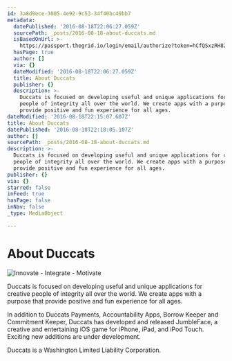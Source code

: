 ```yaml
---
id: 3a8d9ece-3005-4e92-9c53-34f40bc49bb7
metadata:
  datePublished: '2016-08-18T22:06:27.059Z'
  sourcePath: _posts/2016-08-18-about-duccats.md
  isBasedOnUrl: >-
    https://passport.thegrid.io/login/email/authorize?token=hCfQSxzRH82vIb5OUQj8LstmDGqcGJvCIxbz&user=e0949a41-ba8c-425b-9ef2-126794856a5c&redirect_uri=https%3A%2F%2Ftesting.thegrid.io%2Fapp%3Fprovider%3Demail
  hasPage: true
  author: []
  via: {}
  dateModified: '2016-08-18T22:06:27.059Z'
  title: About Duccats
  publisher: {}
  description: >-
    Duccats is focused on developing useful and unique applications for creative
    people of integrity all over the world. We create apps with a purpose that
    provide positive and fun experience for all ages.
dateModified: '2016-08-18T22:15:07.607Z'
title: About Duccats
datePublished: '2016-08-18T22:18:05.107Z'
author: []
sourcePath: _posts/2016-08-18-about-duccats.md
description: >-
  Duccats is focused on developing useful and unique applications for creative
  people of integrity all over the world. We create apps with a purpose that
  provide positive and fun experience for all ages.
publisher: {}
via: {}
starred: false
inFeed: true
hasPage: false
inNav: false
_type: MediaObject

---
```

# About Duccats
![Innovate - Integrate - Motivate](https://s3-us-west-2.amazonaws.com/the-grid-img/p/f0e2d237b9d33f703c48453daee07baa6694427b.png)

Duccats is focused on developing useful and unique applications for creative people of integrity all over the world. We create apps with a purpose that provide positive and fun experience for all ages.

In addition to Duccats Payments, Accountability Apps, Borrow Keeper and Commitment Keeper, Duccats has developed and released JumbleFace, a creative and entertaining iOS game for iPhone, iPad, and iPod Touch. Exciting new additions are under development.

Duccats is a Washington Limited Liability Corporation.